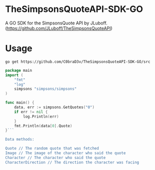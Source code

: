 # TheSimpsonsQuoteAPI-SDK-GO
A GO SDK for the SimpsonsQuote API by JLuboff. (https://github.com/JLuboff/TheSimpsonsQuoteAPI)

# Usage

`go get https://github.com/C0braD3v/TheSimpsonsQuoteAPI-SDK-GO/src`

```go
package main
import (
	"fmt"
	"log"
	simpsons "simpsons/simpsons"
)

func main() {
	data, err := simpsons.GetQuotes("0")
	if err != nil {
		log.Println(err)
	}
	fmt.Println(data[0].Quote)
}```

Data methods:

Quote // The random quote that was fetched
Image // The image of the character who said the quote
Character // The character who said the quote
CharacterDirection // The direction the character was facing
